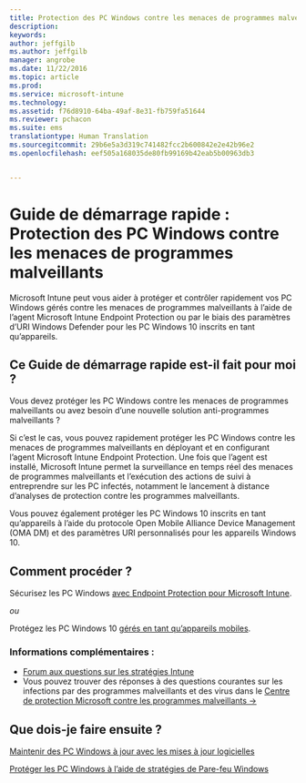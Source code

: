 ```yaml
---
title: Protection des PC Windows contre les menaces de programmes malveillants | Microsoft Intune
description: 
keywords: 
author: jeffgilb
ms.author: jeffgilb
manager: angrobe
ms.date: 11/22/2016
ms.topic: article
ms.prod: 
ms.service: microsoft-intune
ms.technology: 
ms.assetid: f76d8910-64ba-49af-8e31-fb759fa51644
ms.reviewer: pchacon
ms.suite: ems
translationtype: Human Translation
ms.sourcegitcommit: 29b6e5a3d319c741482fcc2b600842e2e42b96e2
ms.openlocfilehash: eef505a168035de80fb99169b42eab5b00963db3


---
```


# <a name="quick-start-guide-protect-windows-pcs-against-malware-threats"></a>Guide de démarrage rapide : Protection des PC Windows contre les menaces de programmes malveillants
Microsoft Intune peut vous aider à protéger et contrôler rapidement vos PC Windows gérés contre les menaces de programmes malveillants à l’aide de l’agent Microsoft Intune Endpoint Protection ou par le biais des paramètres d’URI Windows Defender pour les PC Windows 10 inscrits en tant qu’appareils.

## <a name="is-this-quick-start-guide-right-for-me"></a>Ce Guide de démarrage rapide est-il fait pour moi ?
Vous devez protéger les PC Windows contre les menaces de programmes malveillants ou avez besoin d’une nouvelle solution anti-programmes malveillants ?

Si c’est le cas, vous pouvez rapidement protéger les PC Windows contre les menaces de programmes malveillants en déployant et en configurant l’agent Microsoft Intune Endpoint Protection. Une fois que l’agent est installé, Microsoft Intune permet la surveillance en temps réel des menaces de programmes malveillants et l’exécution des actions de suivi à entreprendre sur les PC infectés, notamment le lancement à distance d’analyses de protection contre les programmes malveillants.

Vous pouvez également protéger les PC Windows 10 inscrits en tant qu’appareils à l’aide du protocole Open Mobile Alliance Device Management (OMA DM) et des paramètres URI personnalisés pour les appareils Windows 10.

## <a name="how-do-i-do-it"></a>Comment procéder ?
Sécurisez les PC Windows [avec Endpoint Protection pour Microsoft Intune](/intune/deploy-use/help-secure-windows-pcs-with-endpoint-protection-for-microsoft-intune).

*ou*

Protégez les PC Windows 10 [gérés en tant qu’appareils mobiles](/intune/deploy-use/windows-10-policy-settings-in-microsoft-intune).


### <a name="additional-information"></a>Informations complémentaires :
- [Forum aux questions sur les stratégies Intune](/intune/deploy-use/manage-settings-and-features-on-your-devices-with-microsoft-intune-policies#frequently-asked-questions-about-intune-policies)
- Vous pouvez trouver des réponses à des questions courantes sur les infections par des programmes malveillants et des virus dans le <a href="https://www.microsoft.com/security/portal/mmpc/" target="_blank"> Centre de protection Microsoft contre les programmes malveillants &rarr;</a>


## <a name="what-should-i-do-next"></a>Que dois-je faire ensuite ?
[Maintenir des PC Windows à jour avec les mises à jour logicielles](/intune/deploy-use/keep-windows-pcs-up-to-date-with-software-updates-in-microsoft-intune)

[Protéger les PC Windows à l’aide de stratégies de Pare-feu Windows](/intune/deploy-use/help-protect-windows-pcs-using-windows-firewall-policies-in-microsoft-intune)



<!--HONumber=Nov16_HO4-->


